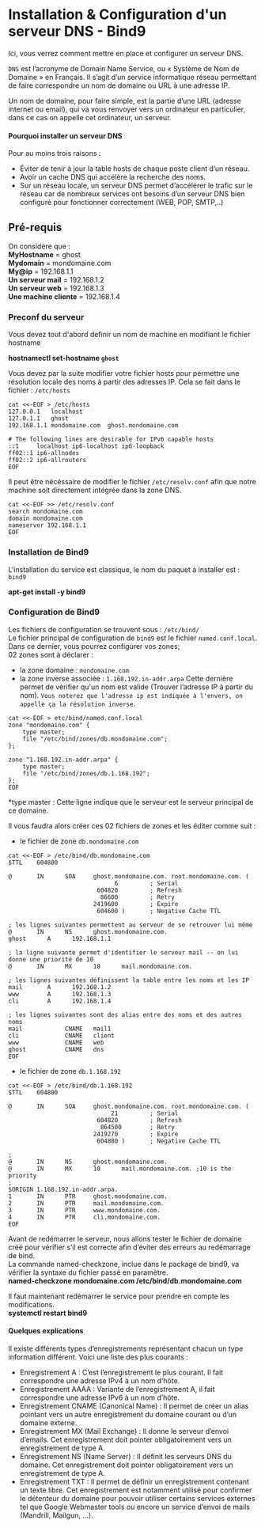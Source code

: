 # Installation & Configuration d'un serveur DNS - Bind9

Ici, vous verrez comment mettre en place et configurer un serveur DNS. 

`DNS` est l’acronyme de Domain Name Service, ou « Système de Nom de Domaine » en Français. Il s’agit d’un service informatique réseau permettant de faire correspondre un nom de domaine ou URL à une adresse IP.

Un nom de domaine, pour faire simple, est la partie d’une URL (adresse internet ou email), qui va vous renvoyer vers un ordinateur en particulier, dans ce cas on appelle cet ordinateur, un serveur.

#### Pourquoi installer un serveur DNS

Pour au moins trois raisons :
- Éviter de tenir à jour la table hosts de chaque poste client d’un réseau.
- Avoir un cache DNS qui accélère la recherche des noms.
- Sur un réseau locale, un serveur DNS permet d’accélérer le trafic sur le réseau car de nombreux services ont besoins d’un serveur DNS bien configuré pour fonctionner correctement (WEB, POP, SMTP,..) 

## Pré-requis

On considère que :  
**MyHostname** = ghost  
**Mydomain** = mondomaine.com  
**My@ip** = 192.168.1.1  
**Un serveur mail** = 192.168.1.2  
**Un serveur web** = 192.168.1.3  
**Une machine cliente** = 192.168.1.4

### Preconf du serveur
Vous devez tout d'abord definir un nom de machine en modifiant le fichier hostname

**hostnamectl set-hostname `ghost`**

Vous devez par la suite modifier votre fichier hosts pour permettre une résolution locale des noms à partir des adresses IP.  Cela se fait dans le fichier : `/etc/hosts`

```
cat <<-EOF > /etc/hosts
127.0.0.1	localhost
127.0.1.1	ghost
192.168.1.1	mondomaine.com	ghost.mondomaine.com

# The following lines are desirable for IPv6 capable hosts
::1     localhost ip6-localhost ip6-loopback
ff02::1 ip6-allnodes
ff02::2 ip6-allrouters
EOF
```

Il peut être nécéssaire de modifier le fichier `/etc/resolv.conf` afin que notre machine soit directement intégrée dans la zone DNS.

```
cat <<-EOF >> /etc/resolv.conf
search mondomaine.com
domain mondomaine.com
nameserver 192.168.1.1
EOF
```

### Installation de Bind9

L'installation du service est classique, le nom du paquet à installer est : `bind9` 

**apt-get install -y bind9**

### Configuration de Bind9

Les fichiers de configuration se trouvent sous : `/etc/bind/`  
Le fichier principal de configuration de `bind9` est le fichier `named.conf.local`.  
Dans ce dernier, vous pourrez configurer vos zones;  
02 zones sont à déclarer :  
- la zone domaine : `mondomaine.com`  
- la zone inverse associée : `1.168.192.in-addr.arpa` Cette dernière permet de vérifier qu'un nom est valide (Trouver l’adresse IP à partir du nom). `Vous noterez que l'adresse ip est indiquée à l'envers, on appelle ça la résolution inverse`.

```
cat <<-EOF > etc/bind/named.conf.local
zone "mondomaine.com" {
    type master;
    file "/etc/bind/zones/db.mondomaine.com";
};

zone "1.168.192.in-addr.arpa" {
    type master;
    file "/etc/bind/zones/db.1.168.192"; 
};
EOF
```
*type master : Cette ligne indique que le serveur est le serveur principal de ce domaine.


Il vous faudra alors créer ces 02 fichiers de zones et les éditer comme suit :  
- le fichier de zone `db.mondomaine.com`
```
cat <<-EOF > /etc/bind/db.mondomaine.com
$TTL    604800

@       IN      SOA     ghost.mondomaine.com. root.mondomaine.com. (
                              6         ; Serial
                         604820         ; Refresh
                          86600         ; Retry
                        2419600         ; Expire
                         604600 )       ; Negative Cache TTL

; les lignes suivantes permettent au serveur de se retrouver lui même
@       IN      NS      ghost.mondomaine.com.
ghost      A      192.168.1.1

; la ligne suivante permet d'identifier le serveur mail -- on lui donne une priorité de 10
@       IN      MX      10      mail.mondomaine.com. 

; les lignes suivantes définissent la table entre les noms et les IP
mail       A      192.168.1.2
www        A      192.168.1.3
cli        A      192.168.1.4

; les lignes suivantes sont des alias entre des noms et des autres noms
mail            CNAME   mail1
cli             CNAME   client
www             CNAME   web
ghost           CNAME   dns
EOF
```
- le fichier de zone `db.1.168.192`
```
cat <<-EOF > /etc/bind/db.1.168.192
$TTL    604800

@       IN      SOA     ghost.mondomaine.com. root.mondomaine.com. (
                             21         ; Serial
                         604820         ; Refresh
                          864500        ; Retry
                        2419270         ; Expire
                         604880 )       ; Negative Cache TTL

;
@       IN      NS      ghost.mondomaine.com.
@       IN      MX      10      mail.mondomaine.com. ;10 is the priority
;
$ORIGIN 1.168.192.in-addr.arpa.
1       IN      PTR     ghost.mondomaine.com.
2       IN      PTR     mail.mondomaine.com.
3       IN      PTR     www.mondomaine.com.
4       IN      PTR     cli.mondomaine.com.
EOF
```

Avant de redémarrer le serveur, nous allons tester le fichier de domaine créé pour vérifier s’il est correcte afin d’éviter des erreurs au redémarrage de bind.  
La commande named-checkzone, inclue dans le package de bind9, va vérifier la syntaxe du fichier passé en paramètre.  
**named-checkzone mondomaine.com /etc/bind/db.mondomaine.com**  

Il faut maintenant redémarrer le service pour prendre en compte les modifications.  
**systemctl restart bind9**

#### Quelques explications 

Il existe différents types d’enregistrements représentant chacun un type information différent. Voici une liste des plus courants :
- Enregistrement A : C’est l’enregistrement le plus courant. Il fait correspondre une adresse IPv4 à un nom d’hôte.
- Enregistrement AAAA : Variante de l’enregistrement A, il fait correspondre une adresse IPv6 à un nom d’hôte.
- Enregistrement CNAME (Canonical Name) : Il permet de créer un alias pointant vers un autre enregistrement du domaine courant ou d’un domaine externe.
- Enregistrement MX (Mail Exchange) : Il donne le serveur d’envoi d’emails. Cet enregistrement doit pointer obligatoirement vers un enregistrement de type A.
- Enregistrement NS (Name Server) : Il définit les serveurs DNS du domaine. Cet enregistrement doit pointer obligatoirement vers un enregistrement de type A.
- Enregistrement TXT : Il permet de définir un enregistrement contenant un texte libre. Cet enregistrement est notamment utilisé pour confirmer le détenteur du domaine pour pouvoir utiliser certains services externes tel que Google Webmaster tools ou encore un service d’envoi de mails (Mandrill, Mailgun, …).
